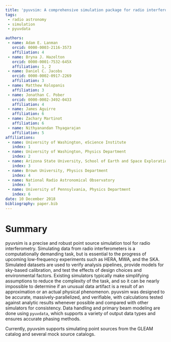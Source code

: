 ```yaml
---
title: 'pyuvsim: A comprehensive simulation package for radio interferometers in python.'
tags:
 - radio astronomy
 - simulation
 - pyuvdata

authors:
 - name: Adam E. Lanman
   orcid: 0000-0003-2116-3573
   affiliation: 4
 - name: Bryna J. Hazelton
   orcid: 0000-0001-7532-645X
   affiliation: 1, 2
 - name: Daniel C. Jacobs
   orcid: 0000-0002-0917-2269
   affiliation: 3
 - name: Matthew Kolopanis
   affiliation: 3
 - name: Jonathan C. Pober
   orcid: 0000-0002-3492-0433
   affiliation: 4
 - name: James Aguirre
   affiliation: 6
 - name: Zachary Martinot
   affiliation: 6
 - name: Nithyanandan Thyagarajan
   affiliation: 5
affiliations:
 - name: University of Washington, eScience Institute
   index: 1
 - name: University of Washington, Physics Department
   index: 2
 - name: Arizona State University, School of Earth and Space Exploration
   index: 3
 - name: Brown University, Physics Department
   index: 4
 - name: National Radio Astronomical Observatory
   index: 5
 - name: University of Pennsylvania, Physics Department
   index: 6
date: 10 December 2018
bibliography: paper.bib
---
```


# Summary

pyuvsim is a precise and robust point source simulation tool for radio interferometry. Simulating data from radio interferometers is a computationally demanding task, but is essential to the progress of upcoming low-frequency experiments such as HERA, MWA, and the SKA. Simulated datasets are used to verify analysis pipelines, provide models for sky-based calibration, and test the effects of design choices and environmental factors. Existing simulators typically make simplifying assumptions to reduce the complexity of the task, and so it can be nearly impossible to determine if an unusual data artifact is a result of an approximation or an actual physical phenomenon. pyuvsim was designed to be accurate, massively-parallelized, and verifiable, with calculations tested against analytic results whenever possible and compared with other simulators for consistency. Data handling and primary beam modeling are done using ``pyuvdata``, which supports a variety of output data types and ensures accurate phasing methods.

Currently, pyuvsim supports simulating point sources from the GLEAM catalog and several mock source catalogs.
